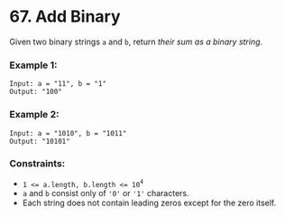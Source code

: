 # 67. Add Binary
Given two binary strings ```a``` and ```b```, return *their sum as a binary string*.

### Example 1:
```
Input: a = "11", b = "1"
Output: "100"
```

### Example 2:
```
Input: a = "1010", b = "1011"
Output: "10101"
```

### Constraints:
 - ```1 <= a.length, b.length <= 10```<sup>```4```</sup>
 - ```a``` and ```b``` consist only of ```'0'``` or ```'1'``` characters.
 - Each string does not contain leading zeros except for the zero itself.